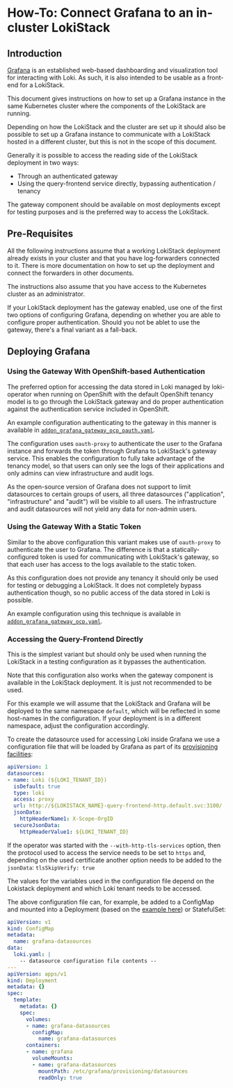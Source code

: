 # How-To: Connect Grafana to an in-cluster LokiStack

## Introduction

[Grafana](https://grafana.com/grafana/) is an established web-based dashboarding and visualization tool for interacting with Loki. As such, it is also intended to be usable as a front-end for a LokiStack.

This document gives instructions on how to set up a Grafana instance in the same Kubernetes cluster where the components of the LokiStack are running.

Depending on how the LokiStack and the cluster are set up it should also be possible to set up a Grafana instance to communicate with a LokiStack hosted in a different cluster, but this is not in the scope of this document.

Generally it is possible to access the reading side of the LokiStack deployment in two ways:

- Through an authenticated gateway
- Using the query-frontend service directly, bypassing authentication / tenancy

The gateway component should be available on most deployments except for testing purposes and is the preferred way to access the LokiStack.

## Pre-Requisites

All the following instructions assume that a working LokiStack deployment already exists in your cluster and that you have log-forwarders connected to it. There is more documentation on how to set up the deployment and connect the forwarders in other documents.

The instructions also assume that you have access to the Kubernetes cluster as an administrator.

If your LokiStack deployment has the gateway enabled, use one of the first two options of configuring Grafana, depending on whether you are able to configure proper authentication. Should you not be ablet to use the gateway, there's a final variant as a fall-back.

## Deploying Grafana

### Using the Gateway With OpenShift-based Authentication

The preferred option for accessing the data stored in Loki managed by loki-operator when running on OpenShift with the default OpenShift tenancy model is to go through the LokiStack gateway and do proper authentication against the authentication service included in OpenShift.

An example configuration authenticating to the gateway in this manner is available in  [`addon_grafana_gateway_ocp_oauth.yaml`](../hack/addon_grafana_gateway_ocp_oauth.yaml).

The configuration uses `oauth-proxy` to authenticate the user to the Grafana instance and forwards the token through Grafana to LokiStack's gateway service. This enables the configuration to fully take advantage of the tenancy model, so that users can only see the logs of their applications and only admins can view infrastructure and audit logs.

As the open-source version of Grafana does not support to limit datasources to certain groups of users, all three datasources ("application", "infrastructure" and "audit") will be visible to all users. The infrastructure and audit datasources will not yield any data for non-admin users.

### Using the Gateway With a Static Token

Similar to the above configuration this variant makes use of `oauth-proxy` to authenticate the user to Grafana. The difference is that a statically-configured token is used for communicating with LokiStack's gateway, so that each user has access to the logs available to the static token.

As this configuration does not provide any tenancy it should only be used for testing or debugging a LokiStack. It does not completely bypass authentication though, so no public access of the data stored in Loki is possible.

An example configuration using this technique is available in [`addon_grafana_gateway_ocp.yaml`](../hack/addon_grafana_gateway_ocp.yaml).

### Accessing the Query-Frontend Directly

This is the simplest variant but should only be used when running the LokiStack in a testing configuration as it bypasses the authentication.

Note that this configuration also works when the gateway component is available in the LokiStack deployment. It is just not recommended to be used.

For this example we will assume that the LokiStack and Grafana will be deployed to the same namespace `default`, which will be reflected in some host-names in the configuration. If your deployment is in a different namespace, adjust the configuration accordingly.

To create the datasource used for accessing Loki inside Grafana we use a configuration file that will be loaded by Grafana as part of its [provisioning facilities](https://grafana.com/docs/grafana/latest/administration/provisioning/#data-sources):

```yaml
apiVersion: 1
datasources:
- name: Loki (${LOKI_TENANT_ID})
  isDefault: true
  type: loki
  access: proxy
  url: http://${LOKISTACK_NAME}-query-frontend-http.default.svc:3100/
  jsonData:
    httpHeaderName1: X-Scope-OrgID
  secureJsonData:
    httpHeaderValue1: ${LOKI_TENANT_ID}
```

If the operator was started with the `--with-http-tls-services` option, then the protocol used to access the service needs to be set to `https` and, depending on the used certificate another option needs to be added to the `jsonData`: `tlsSkipVerify: true`

The values for the variables used in the configuration file depend on the Lokistack deployment and which Loki tenant needs to be accessed.

The above configuration file can, for example, be added to a ConfigMap and mounted into a Deployment (based on the [example here](https://grafana.com/docs/grafana/latest/installation/kubernetes/)) or StatefulSet:

```yaml
apiVersion: v1
kind: ConfigMap
metadata:
  name: grafana-datasources
data:
  loki.yaml: |
    -- datasource configuration file contents --
---
apiVersion: apps/v1
kind: Deployment
metadata: {}
spec:
  template:
    metadata: {}
    spec:
      volumes:
      - name: grafana-datasources
        configMap:
          name: grafana-datasources
      containers:
      - name: grafana
        volumeMounts:
        - name: grafana-datasources
          mountPath: /etc/grafana/provisioning/datasources
          readOnly: true
```
